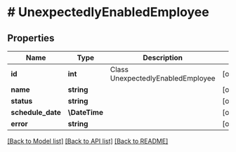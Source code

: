 # # UnexpectedlyEnabledEmployee

## Properties

Name | Type | Description | Notes
------------ | ------------- | ------------- | -------------
**id** | **int** | Class UnexpectedlyEnabledEmployee | [optional]
**name** | **string** |  | [optional]
**status** | **string** |  | [optional]
**schedule_date** | **\DateTime** |  | [optional]
**error** | **string** |  | [optional]

[[Back to Model list]](../../README.md#models) [[Back to API list]](../../README.md#endpoints) [[Back to README]](../../README.md)
